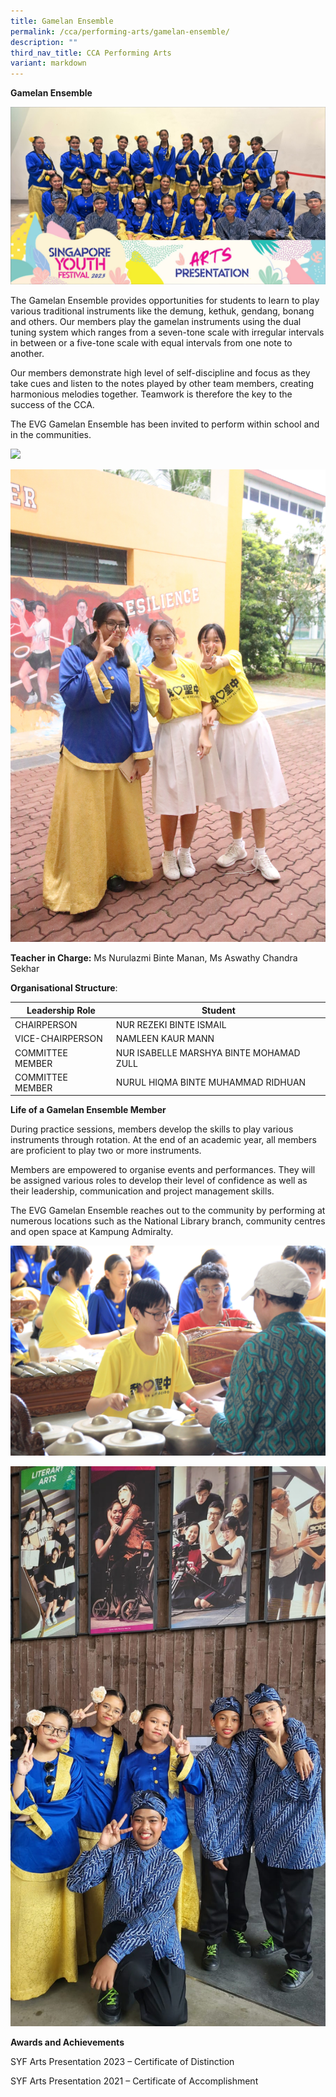 ```yaml
---
title: Gamelan Ensemble
permalink: /cca/performing-arts/gamelan-ensemble/
description: ""
third_nav_title: CCA Performing Arts
variant: markdown
---
```

**Gamelan Ensemble**

![](/images/gamelan1.jpg)

The Gamelan Ensemble provides opportunities for students to learn to play various traditional instruments like the demung, kethuk, gendang, bonang and others. Our members play the gamelan instruments using the dual tuning system which ranges from a seven-tone scale with irregular intervals in between or a five-tone scale with equal intervals from one note to another.

Our members demonstrate high level of self-discipline and focus as they take cues and listen to the notes played by other team members, creating harmonious melodies together. Teamwork is therefore the key to the success of the CCA.

The EVG Gamelan Ensemble has been invited to perform within school and in the communities.

![](/images/gamelan3%20combined%20group%20photo.JPG)

![](/images/gamelan5%20nadhrah%20with%20her%20new%20acquantance%20from%20anglican%20high%20school.JPG)

**Teacher in Charge:** Ms Nurulazmi Binte Manan, Ms Aswathy Chandra Sekhar

**Organisational Structure**:

 | Leadership Role | Student                                  |
|---------------------------------|-------------------------------------------------------|
| CHAIRPERSON | NUR REZEKI BINTE ISMAIL                                           |
| VICE-CHAIRPERSON | NAMLEEN KAUR MANN                                          |
| COMMITTEE MEMBER | NUR ISABELLE MARSHYA BINTE MOHAMAD ZULL                                            |
| COMMITTEE MEMBER          | NURUL HIQMA BINTE MUHAMMAD RIDHUAN                                    |

**Life of a Gamelan Ensemble Member**

During practice sessions, members develop the skills to play various instruments through rotation. At the end of an academic year, all members are proficient to play two or more instruments.

Members are empowered to organise events and performances. They will be assigned various roles to develop their level of confidence as well as their leadership, communication and project management skills.

The EVG Gamelan Ensemble reaches out to the community by performing at numerous locations such as the National Library branch, community centres and open space at Kampung Admiralty.

![](/images/gamelan6%20students%20from%20anglican%20high%20school%20learning%20to%20play%20gamelan.JPG)

![](/images/gamelan3.jpg)

**Awards and Achievements**

SYF Arts Presentation 2023 – Certificate of Distinction

SYF Arts Presentation 2021 – Certificate of Accomplishment